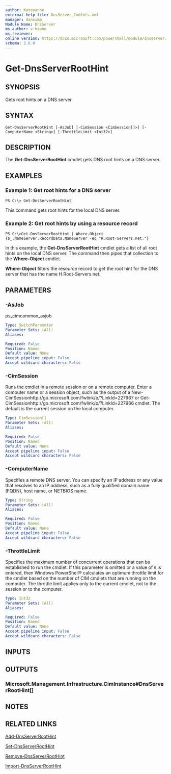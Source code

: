 ```yaml
---
author: Kateyanne
external help file: DnsServer_Cmdlets.xml
manager: dansimp
Module Name: DnsServer
ms.author: v-kaunu
ms.reviewer: 
online version: https://docs.microsoft.com/powershell/module/dnsserver/get-dnsserverroothint?view=windowsserver2012-ps&wt.mc_id=ps-gethelp
schema: 2.0.0
---
```


# Get-DnsServerRootHint

## SYNOPSIS
Gets root hints on a DNS server.

## SYNTAX

```
Get-DnsServerRootHint [-AsJob] [-CimSession <CimSession[]>] [-ComputerName <String>] [-ThrottleLimit <Int32>]
```

## DESCRIPTION
The **Get-DnsServerRootHint** cmdlet gets DNS root hints on a DNS server.

## EXAMPLES

### Example 1: Get root hints for a DNS server
```
PS C:\> Get-DnsServerRootHint
```

This command gets root hints for the local DNS server.

### Example 2: Get root hints by using a resource record
```
PS C:\>Get-DnsServerRootHint | Where-Object {$_.NameServer.RecordData.NameServer -eq "H.Root-Servers.net."}
```

In this example, the **Get-DnsServerRootHint** cmdlet gets a list of all root hints on the local DNS server.
The command then pipes that collection to the **Where-Object** cmdlet.

**Where-Object** filters the resource record to get the root hint for the DNS server that has the name H.Root-Servers.net.

## PARAMETERS

### -AsJob
ps_cimcommon_asjob

```yaml
Type: SwitchParameter
Parameter Sets: (All)
Aliases: 

Required: False
Position: Named
Default value: None
Accept pipeline input: False
Accept wildcard characters: False
```

### -CimSession
Runs the cmdlet in a remote session or on a remote computer.
Enter a computer name or a session object, such as the output of a New-CimSessionhttp://go.microsoft.com/fwlink/p/?LinkId=227967 or Get-CimSessionhttp://go.microsoft.com/fwlink/p/?LinkId=227966 cmdlet.
The default is the current session on the local computer.

```yaml
Type: CimSession[]
Parameter Sets: (All)
Aliases: 

Required: False
Position: Named
Default value: None
Accept pipeline input: False
Accept wildcard characters: False
```

### -ComputerName
Specifies a remote DNS server.
You can specify an IP address or any value that resolves to an IP address, such as a fully qualified domain name (FQDN), host name, or NETBIOS name.

```yaml
Type: String
Parameter Sets: (All)
Aliases: 

Required: False
Position: Named
Default value: None
Accept pipeline input: False
Accept wildcard characters: False
```

### -ThrottleLimit
Specifies the maximum number of concurrent operations that can be established to run the cmdlet.
If this parameter is omitted or a value of `0` is entered, then Windows PowerShell® calculates an optimum throttle limit for the cmdlet based on the number of CIM cmdlets that are running on the computer.
The throttle limit applies only to the current cmdlet, not to the session or to the computer.

```yaml
Type: Int32
Parameter Sets: (All)
Aliases: 

Required: False
Position: Named
Default value: None
Accept pipeline input: False
Accept wildcard characters: False
```

## INPUTS

## OUTPUTS

### Microsoft.Management.Infrastructure.CimInstance#DnsServerRootHint[]

## NOTES

## RELATED LINKS

[Add-DnsServerRootHint](./Add-DnsServerRootHint.md)

[Set-DnsServerRootHint](./Set-DnsServerRootHint.md)

[Remove-DnsServerRootHint](./Remove-DnsServerRootHint.md)

[Import-DnsServerRootHint](./Import-DnsServerRootHint.md)


